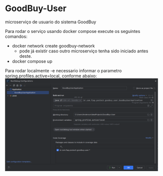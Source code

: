 # GoodBuy-User

microserviço de usuario do sistema GoodBuy

Para rodar o serviço usando docker compose execute os seguintes comandos:
 - docker network create goodbuy-network
   - pode já existir caso outro microserviço tenha sido iniciado antes deste.
 - docker compose up

Para rodar localmente -e necessario informar o parametro spring.profiles.active=local, conforme abaixo:
![img.png](img.png)